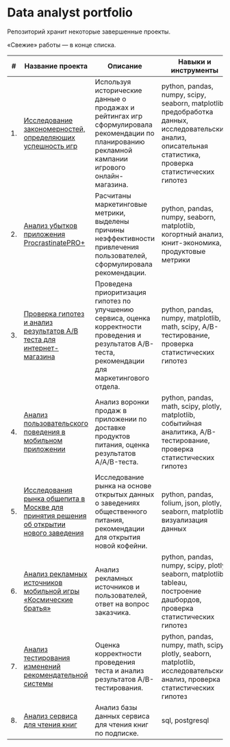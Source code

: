 # Data analyst portfolio
Репозиторий хранит некоторые завершенные проекты.

«Свежие» работы — в конце списка.

| #    | Название проекта                | Описание                                                     | Навыки и инструменты                                                         |
| ---- | ------------------------------------------------------------ | ------------------------------------------------------------ | ------------------------------------------------------------ |
| 1.   | [Исследование закономерностей, определяющих успешность игр](https://github.com/Hisoka-Ren/Portfolio/tree/main/Strimchik%20online%20store) | Используя исторические данные о продажах и рейтингах игр сформулировала рекомендации по планированию рекламной кампании игрового онлайн-магазина. | python, pandas, numpy, scipy, seaborn, matplotlib, предобработка данных, исследовательский анализ, описательная статистика, проверка статистических гипотез       |
| 2.   | [Анализ убытков приложения ProcrastinatePRO+](https://github.com/Hisoka-Ren/Portfolio/tree/main/App%20Procrastinate%20Pro%2B) | Расчитаны маркетинговые метрики, выделены причины неэффективности привлечения пользователей, сформулировала рекомендации. | python, pandas, numpy, seaborn, matplotlib, когортный анализ, юнит-экономика, продуктовые метрики |
| 3.   | [Проверка гипотез и анализ результатов A/B теста для интернет-магазина](https://github.com/Hisoka-Ren/Portfolio/tree/main/Online%20store%20analytics) | Проведена приоритизация гипотез по улучшению сервиса, оценка корректности проведения и результатов A/B-теста, рекомендации для маркетингового отдела.            | python, pandas, numpy, matplotlib, math, scipy, A/B-тестирование, проверка статистических гипотез |
| 4.   | [Анализ пользовательского поведения в мобильном приложении](https://github.com/Hisoka-Ren/Portfolio/tree/main/Startup%20food%20sales) | Анализ воронки продаж в приложении по доставке продуктов питания, оценка результатов A/A/B-теста.            | python, pandas, math, scipy, plotly, matplotlib, событийная аналитика, A/B-тестирование, проверка статистических гипотез |
| 5.   | [Исследования рынка общепита в Москве для принятия решения об открытии нового заведения](https://github.com/Hisoka-Ren/Portfolio/tree/main/Catering%20in%20Moscow) | Исследование рынка на основе открытых данных о заведениях общественного питания, рекомендации для открытия новой кофейни.            | python, pandas, folium, json, plotly, seaborn, matplotlib, визуализация данных |
| 6.   | [Анализ рекламных источников мобильной игры «Космические братья»](https://github.com/Hisoka-Ren/Yandex_Practicum_DA_project/tree/main/Game%20“Space%20Brothers”) | Анализ рекламных источников и пользователей, ответ на вопрос заказчика.            | python, pandas, numpy, scipy, plotly, seaborn, matplotlib, tableau, построение дашбордов, проверка статистических гипотез |
| 7.   | [Анализ тестирования изменений рекомендательной системы](https://github.com/Hisoka-Ren/Yandex_Practicum_DA_project/tree/main/AB%20test%20recommendation%20system) | Оценка корректности проведения теста и анализ результатов A/B-тестирования.            | python, pandas, numpy, math, scipy, plotly, seaborn, matplotlib, исследовательский анализ, проверка статистических гипотез |
| 8.   | [Анализ сервиса для чтения книг](https://github.com/Hisoka-Ren/Yandex_Practicum_DA_project/tree/main/Book%20reading%20service) | Анализ базы данных сервиса для чтения книг по подписке.            | sql, postgresql |
